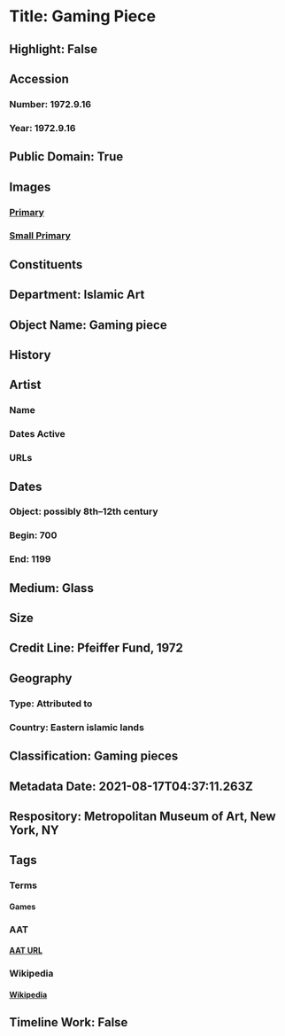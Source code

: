 # Title: Gaming Piece
## Highlight: False
## Accession
### Number: 1972.9.16
### Year: 1972.9.16
## Public Domain: True
## Images
### [Primary](https://images.metmuseum.org/CRDImages/is/original/sf1972-9-16a.jpg)
### [Small Primary](https://images.metmuseum.org/CRDImages/is/web-large/sf1972-9-16a.jpg)
## Constituents
## Department: Islamic Art
## Object Name: Gaming piece
## History
## Artist
### Name
### Dates Active
### URLs
## Dates
### Object: possibly 8th–12th century
### Begin: 700
### End: 1199
## Medium: Glass
## Size
## Credit Line: Pfeiffer Fund, 1972
## Geography
### Type: Attributed to
### Country: Eastern islamic lands
## Classification: Gaming pieces
## Metadata Date: 2021-08-17T04:37:11.263Z
## Respository: Metropolitan Museum of Art, New York, NY
## Tags
### Terms
#### Games
### AAT
#### [AAT URL](http://vocab.getty.edu/page/aat/300069657)
### Wikipedia
#### [Wikipedia]()
## Timeline Work: False